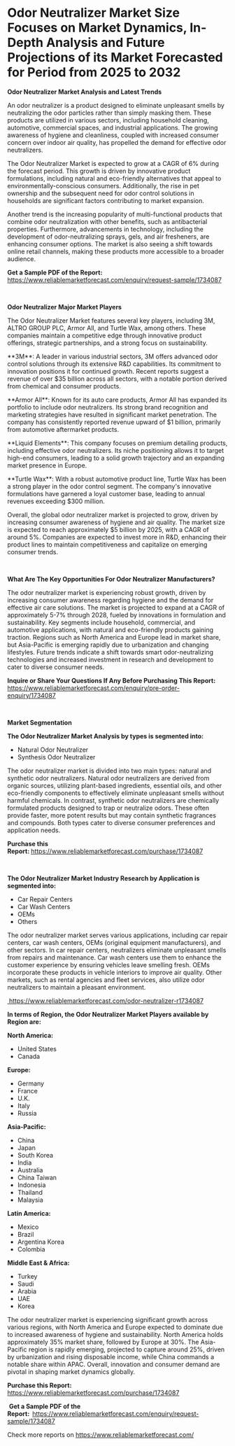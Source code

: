 <p><h1>Odor Neutralizer Market Size Focuses on Market Dynamics, In-Depth Analysis and Future Projections of its Market Forecasted for Period from 2025 to 2032</h1></p><p><strong>Odor Neutralizer Market Analysis and Latest Trends</strong></p>
<p><p>An odor neutralizer is a product designed to eliminate unpleasant smells by neutralizing the odor particles rather than simply masking them. These products are utilized in various sectors, including household cleaning, automotive, commercial spaces, and industrial applications. The growing awareness of hygiene and cleanliness, coupled with increased consumer concern over indoor air quality, has propelled the demand for effective odor neutralizers.</p><p>The Odor Neutralizer Market is expected to grow at a CAGR of 6% during the forecast period. This growth is driven by innovative product formulations, including natural and eco-friendly alternatives that appeal to environmentally-conscious consumers. Additionally, the rise in pet ownership and the subsequent need for odor control solutions in households are significant factors contributing to market expansion. </p><p>Another trend is the increasing popularity of multi-functional products that combine odor neutralization with other benefits, such as antibacterial properties. Furthermore, advancements in technology, including the development of odor-neutralizing sprays, gels, and air fresheners, are enhancing consumer options. The market is also seeing a shift towards online retail channels, making these products more accessible to a broader audience.</p></p>
<p><strong>Get a Sample PDF of the Report:&nbsp;</strong> <a href="https://www.reliablemarketforecast.com/enquiry/request-sample/1734087?utm_campaign=3574&utm_medium=2&utm_source=Github&utm_content=ia&utm_term=04042025&utm_id=odor-neutralizer">https://www.reliablemarketforecast.com/enquiry/request-sample/1734087</a></p>
<p>&nbsp;</p>
<p><strong>Odor Neutralizer Major Market Players</strong></p>
<p><p>The Odor Neutralizer Market features several key players, including 3M, ALTRO GROUP PLC, Armor All, and Turtle Wax, among others. These companies maintain a competitive edge through innovative product offerings, strategic partnerships, and a strong focus on sustainability.</p><p>**3M**: A leader in various industrial sectors, 3M offers advanced odor control solutions through its extensive R&D capabilities. Its commitment to innovation positions it for continued growth. Recent reports suggest a revenue of over $35 billion across all sectors, with a notable portion derived from chemical and consumer products.</p><p>**Armor All**: Known for its auto care products, Armor All has expanded its portfolio to include odor neutralizers. Its strong brand recognition and marketing strategies have resulted in significant market penetration. The company has consistently reported revenue upward of $1 billion, primarily from automotive aftermarket products.</p><p>**Liquid Elements**: This company focuses on premium detailing products, including effective odor neutralizers. Its niche positioning allows it to target high-end consumers, leading to a solid growth trajectory and an expanding market presence in Europe.</p><p>**Turtle Wax**: With a robust automotive product line, Turtle Wax has been a strong player in the odor control segment. The company's innovative formulations have garnered a loyal customer base, leading to annual revenues exceeding $300 million.</p><p>Overall, the global odor neutralizer market is projected to grow, driven by increasing consumer awareness of hygiene and air quality. The market size is expected to reach approximately $5 billion by 2025, with a CAGR of around 5%. Companies are expected to invest more in R&D, enhancing their product lines to maintain competitiveness and capitalize on emerging consumer trends.</p></p>
<p>&nbsp;</p>
<p><strong>What Are The Key Opportunities For Odor Neutralizer Manufacturers?</strong></p>
<p><p>The odor neutralizer market is experiencing robust growth, driven by increasing consumer awareness regarding hygiene and the demand for effective air care solutions. The market is projected to expand at a CAGR of approximately 5-7% through 2028, fueled by innovations in formulation and sustainability. Key segments include household, commercial, and automotive applications, with natural and eco-friendly products gaining traction. Regions such as North America and Europe lead in market share, but Asia-Pacific is emerging rapidly due to urbanization and changing lifestyles. Future trends indicate a shift towards smart odor-neutralizing technologies and increased investment in research and development to cater to diverse consumer needs.</p></p>
<p><strong>Inquire or Share Your Questions If Any Before Purchasing This Report:</strong> <a href="https://www.reliablemarketforecast.com/enquiry/pre-order-enquiry/1734087?utm_campaign=3574&utm_medium=2&utm_source=Github&utm_content=ia&utm_term=04042025&utm_id=odor-neutralizer">https://www.reliablemarketforecast.com/enquiry/pre-order-enquiry/1734087</a></p>
<p>&nbsp;</p>
<p><strong>Market Segmentation</strong></p>
<p><strong>The Odor Neutralizer Market Analysis by types is segmented into:</strong></p>
<p><ul><li>Natural Odor Neutralizer</li><li>Synthesis Odor Neutralizer</li></ul></p>
<p><p>The odor neutralizer market is divided into two main types: natural and synthetic odor neutralizers. Natural odor neutralizers are derived from organic sources, utilizing plant-based ingredients, essential oils, and other eco-friendly components to effectively eliminate unpleasant smells without harmful chemicals. In contrast, synthetic odor neutralizers are chemically formulated products designed to trap or neutralize odors. These often provide faster, more potent results but may contain synthetic fragrances and compounds. Both types cater to diverse consumer preferences and application needs.</p></p>
<p><strong>Purchase this Report:&nbsp;</strong><a href="https://www.reliablemarketforecast.com/purchase/1734087?utm_campaign=3574&utm_medium=2&utm_source=Github&utm_content=ia&utm_term=04042025&utm_id=odor-neutralizer">https://www.reliablemarketforecast.com/purchase/1734087</a></p>
<p>&nbsp;</p>
<p><strong>The Odor Neutralizer Market Industry Research by Application is segmented into:</strong></p>
<p><ul><li>Car Repair Centers</li><li>Car Wash Centers</li><li>OEMs</li><li>Others</li></ul></p>
<p><p>The odor neutralizer market serves various applications, including car repair centers, car wash centers, OEMs (original equipment manufacturers), and other sectors. In car repair centers, neutralizers eliminate unpleasant smells from repairs and maintenance. Car wash centers use them to enhance the customer experience by ensuring vehicles leave smelling fresh. OEMs incorporate these products in vehicle interiors to improve air quality. Other markets, such as rental agencies and fleet services, also utilize odor neutralizers to maintain a pleasant environment.</p></p>
<p><a href="https://www.reliablemarketforecast.com/odor-neutralizer-r1734087?utm_campaign=3574&utm_medium=2&utm_source=Github&utm_content=ia&utm_term=04042025&utm_id=odor-neutralizer">&nbsp;https://www.reliablemarketforecast.com/odor-neutralizer-r1734087</a></p>
<p><strong>In terms of Region, the Odor Neutralizer Market Players available by Region are:</strong></p>
<p>
    <p> <strong> North America: </strong>
        <ul>
            <li>United States</li>
            <li>Canada</li>
        </ul>
        </p> 
    <p> <strong> Europe: </strong>
        <ul>
            <li>Germany</li>
            <li>France</li>
            <li>U.K.</li>
            <li>Italy</li>
            <li>Russia</li>
        </ul>
        </p> 
    <p> <strong> Asia-Pacific: </strong>
        <ul>
            <li>China</li>
            <li>Japan</li>
            <li>South Korea</li>
            <li>India</li>
            <li>Australia</li>
            <li>China Taiwan</li>
            <li>Indonesia</li>
            <li>Thailand</li>
            <li>Malaysia</li>
        </ul>
        </p> 
    <p> <strong> Latin America: </strong>
        <ul>
            <li>Mexico</li>
            <li>Brazil</li>
            <li>Argentina Korea</li>
            <li>Colombia</li>
        </ul>
        </p> 
    <p> <strong> Middle East & Africa: </strong>
        <ul>
            <li>Turkey</li>
            <li>Saudi</li>
            <li>Arabia</li>
            <li>UAE</li>
            <li>Korea</li>
        </ul>
    </p>
    </p>
<p><p>The odor neutralizer market is experiencing significant growth across various regions, with North America and Europe expected to dominate due to increased awareness of hygiene and sustainability. North America holds approximately 35% market share, followed by Europe at 30%. The Asia-Pacific region is rapidly emerging, projected to capture around 25%, driven by urbanization and rising disposable income, while China commands a notable share within APAC. Overall, innovation and consumer demand are pivotal in shaping market dynamics globally.</p></p>
<p><strong>Purchase this Report: </strong><a href="https://www.reliablemarketforecast.com/purchase/1734087?utm_campaign=3574&utm_medium=2&utm_source=Github&utm_content=ia&utm_term=04042025&utm_id=odor-neutralizer">https://www.reliablemarketforecast.com/purchase/1734087</a></p>
<p>&nbsp;<strong>Get a Sample PDF of the Report:&nbsp;&nbsp;</strong><a href="https://www.reliablemarketforecast.com/enquiry/request-sample/1734087?utm_campaign=3574&utm_medium=2&utm_source=Github&utm_content=ia&utm_term=04042025&utm_id=odor-neutralizer">https://www.reliablemarketforecast.com/enquiry/request-sample/1734087</a></p>
<p><strong></strong></p>
<p>Check more reports on <a href="https://www.reliablemarketforecast.com/?utm_campaign=3574&utm_medium=2&utm_source=Github&utm_content=ia&utm_term=04042025&utm_id=odor-neutralizer">https://www.reliablemarketforecast.com/</a></p>
